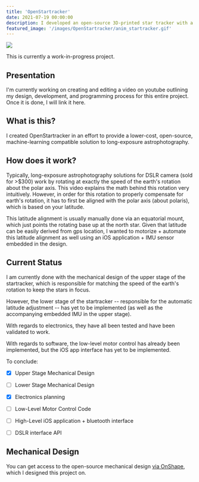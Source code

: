 ```yaml
---
title: 'OpenStartracker'
date: 2021-07-19 00:00:00
description: I developed an open-source 3D-printed star tracker with a motorized equatorial mount for full automatic latitude calibration, polaris alignment, & object tracking via onboard computer vision.
featured_image: '/images/OpenStartracker/anim_startracker.gif'
---
```


<div class="centered">
	<img class="disp" src="/images/OpenStartracker/anim_startracker.gif">
</div>

This is currently a work-in-progress project.

## Presentation
I'm currently working on creating and editing a video on youtube outlining my design, development, and programming process for this entire project. Once it is done, I will link it here.

## What is this?

I created OpenStartracker in an effort to provide a lower-cost, open-source, machine-learning compatible solution to long-exposure astrophotography.

## How does it work?

Typically, long-exposure astrophotography solutions for DSLR camera (sold for >$300) work by rotating at exactly the speed of the earth's rotation about the polar axis. This video explains the math behind this rotation very intuitively. However, in order for this rotation to properly compensate for earth's rotation, it has to first be aligned with the polar axis (about polaris), which is based on your latitude.

This latitude alignment is usually manually done via an equatorial mount, which just points the rotating base up at the north star. Given that latitude can be easily derived from gps location, I wanted to motorize + automate this latitude alignment as well using an iOS application + IMU sensor embedded in the design.

## Current Status

I am currently done with the mechanical design of the upper stage of the startracker, which is responsible for matching the speed of the earth's rotation to keep the stars in focus.

However, the lower stage of the startracker -- responsible for the automatic latitude adjustment -- has yet to be implemented (as well as the accompanying embedded IMU in the upper stage).

With regards to electronics, they have all been tested and have been validated to work.

With regards to software, the low-level motor control has already been implemented, but the iOS app interface has yet to be implemented.

To conclude:

- [x] Upper Stage Mechanical Design
- [ ] Lower Stage Mechanical Design
- [x] Electronics planning
- [ ] Low-Level Motor Control Code
- [ ] High-Level iOS application + bluetooth interface
- [ ] DSLR interface API


## Mechanical Design
You can get access to the open-source mechanical design [via OnShape](https://cad.onshape.com/documents/eb5985eb85492b87b2d7116d/w/8a4f6561f5f12bc6eb17cdf7/e/3c6ea5c35ddcd26be48681a4), which I designed this project on.
